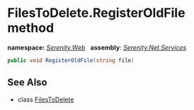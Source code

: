 # FilesToDelete.RegisterOldFile method
**namespace:** *[Serenity.Web](../../README.md#serenity.web-namespace)*   **assembly**: *[Serenity.Net.Services](../../README.md)*

```csharp
public void RegisterOldFile(string file)
```

## See Also

* class [FilesToDelete](../FilesToDelete.md)